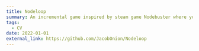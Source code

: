 ```yaml
---
title: Nodeloop
summary: An incremental game inspired by steam game Nodebuster where you get stronger through an expanding skill tree with unique upgrades. Made solo in 7 days for ShovelJam 2025. <br> Tools used: Unity, C#, WebGL
tags:
  - CV
date: 2022-01-01
external_link: https://github.com/JacobOnion/Nodeloop
---
```

